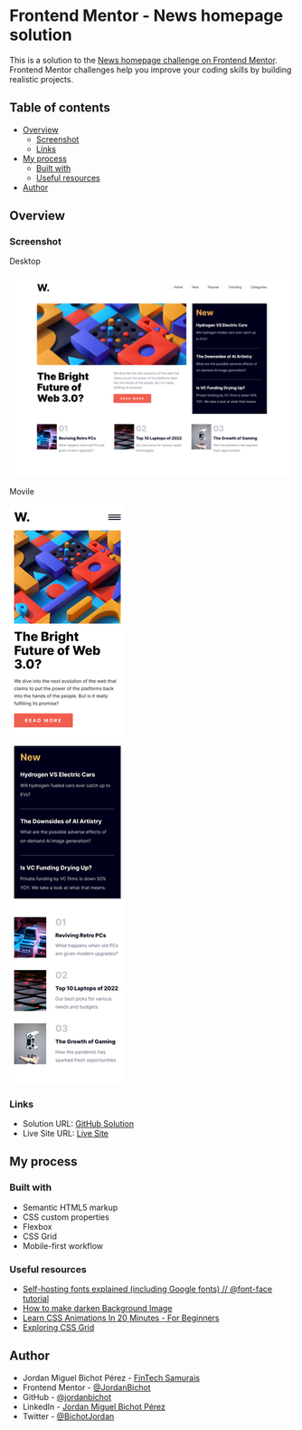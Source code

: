 # Frontend Mentor - News homepage solution

This is a solution to the [News homepage challenge on Frontend Mentor](https://www.frontendmentor.io/challenges/news-homepage-H6SWTa1MFl). Frontend Mentor challenges help you improve your coding skills by building realistic projects.

## Table of contents

- [Overview](#overview)
  - [Screenshot](#screenshot)
  - [Links](#links)
- [My process](#my-process)
  - [Built with](#built-with)
  - [Useful resources](#useful-resources)
- [Author](#author)

## Overview

### Screenshot

Desktop

![](./screenshots/desktop-image.png)

Movile

![](./screenshots/movile-image.png)

### Links

- Solution URL: [GitHub Solution](https://github.com/jordanbichot/news-homepage-main.git)
- Live Site URL: [Live Site](https://fem-news-homepage-jordan.netlify.app/)

## My process

### Built with

- Semantic HTML5 markup
- CSS custom properties
- Flexbox
- CSS Grid
- Mobile-first workflow

### Useful resources

- [Self-hosting fonts explained (including Google fonts) // @font-face tutorial](https://www.youtube.com/watch?v=zK-yy6C2Nck)
- [How to make darken Background Image](https://www.youtube.com/watch?v=CQzHzsSLa_w)
- [Learn CSS Animations In 20 Minutes - For Beginners](https://www.youtube.com/watch?v=SgmNxE9lWcY&t=4s)
- [Exploring CSS Grid](https://www.youtube.com/watch?v=yVVnFgycdOA&t=8s)

## Author

- Jordan Miguel Bichot Pérez - [FinTech Samurais](https://fintechsamurais.com/)
- Frontend Mentor - [@JordanBichot](https://www.frontendmentor.io/profile/JordanBichot)
- GitHub - [@jordanbichot](https://github.com/jordanbichot)
- LinkedIn - [Jordan Miguel Bichot Pérez](https://www.linkedin.com/in/jordan-miguel-bichot-p%C3%A9rez-613172225)
- Twitter - [@BichotJordan](https://twitter.com/BichotJordan?t=lu5q3WUeYHh3oWaySHXjIg&s=09)
